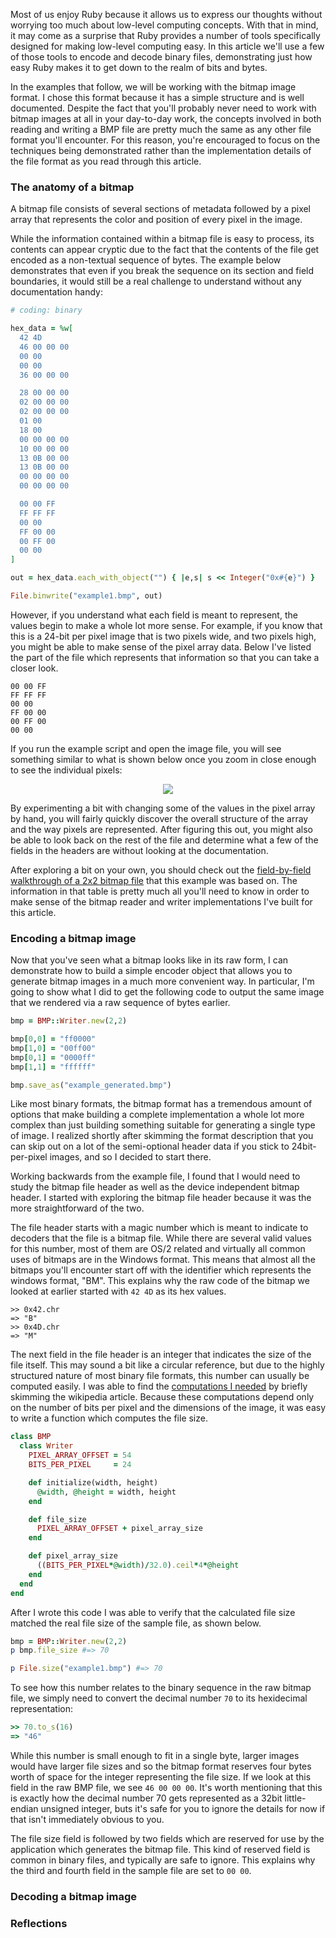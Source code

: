 Most of us enjoy Ruby because it allows us to express our thoughts without worrying too much about low-level computing concepts. With that in mind, it may come as a surprise that Ruby provides a number of tools specifically designed for making low-level computing easy. In this article we'll use a few of those tools to encode and decode binary files, demonstrating just how easy Ruby makes it to get down to the realm of bits and bytes.

In the examples that follow, we will be working with the bitmap image format. I chose this format because it has a simple structure and is well documented. Despite the fact that you'll probably never need to work with bitmap images at all in your day-to-day work, the concepts involved in both reading and writing a BMP file are pretty much the same as any other file format you'll encounter. For this reason, you're encouraged to focus on the techniques being demonstrated rather than the implementation details of the file format as you read through this article.

### The anatomy of a bitmap

A bitmap file consists of several sections of metadata followed by a pixel array that represents the color and position of every pixel in the image. 

While the information contained within a bitmap file is easy to process, its contents can appear cryptic due to the fact that the contents of the file get encoded as a non-textual sequence of bytes. The example below demonstrates that even if you break the sequence on its section and field boundaries, it would still be a real challenge to understand without any documentation handy:

```ruby
# coding: binary

hex_data = %w[
  42 4D 
  46 00 00 00 
  00 00 
  00 00 
  36 00 00 00

  28 00 00 00 
  02 00 00 00 
  02 00 00 00 
  01 00 
  18 00 
  00 00 00 00 
  10 00 00 00 
  13 0B 00 00 
  13 0B 00 00
  00 00 00 00 
  00 00 00 00

  00 00 FF
  FF FF FF 
  00 00 
  FF 00 00 
  00 FF 00 
  00 00
]

out = hex_data.each_with_object("") { |e,s| s << Integer("0x#{e}") }

File.binwrite("example1.bmp", out)
```

However, if you understand what each field is meant to represent, the values begin to make a whole lot more sense. For example, if you know that this is a 24-bit per pixel image that is two pixels wide, and two pixels high, you might be able to make sense of the pixel array data. Below I've listed the part of the file which represents that information so that you can take a closer look.

```
00 00 FF
FF FF FF 
00 00 
FF 00 00 
00 FF 00 
00 00
```

If you run the example script and open the image file, you will see something similar to what is shown below once you zoom in close enough to see the individual pixels:

<div align="center">
  <img src="http://i.imgur.com/XhKW1.png">
</div>

By experimenting a bit with changing some of the values in the pixel array by hand, you will fairly quickly discover the overall structure of the array and the way pixels are represented. After figuring this out, you might also be able to look back on the rest of the file and determine what a few of the fields in the headers are without looking at the documentation.

After exploring a bit on your own, you should check out the [field-by-field walkthrough of a 2x2 bitmap file](http://en.wikipedia.org/wiki/BMP_file_format#Example_1) that this example was based on. The information in that table is pretty much all you'll need to know in order to make sense of the bitmap reader and writer implementations I've built for this article.

### Encoding a bitmap image

Now that you've seen what a bitmap looks like in its raw form, I can demonstrate how to build a simple encoder object that allows you to generate bitmap images in a much more convenient way. In particular, I'm going to show what I did to get the following code to output the same image that we rendered via a raw sequence of bytes earlier.

```ruby
bmp = BMP::Writer.new(2,2)

bmp[0,0] = "ff0000"
bmp[1,0] = "00ff00"
bmp[0,1] = "0000ff"
bmp[1,1] = "ffffff"

bmp.save_as("example_generated.bmp")
```

Like most binary formats, the bitmap format has a tremendous amount of options that make building a complete implementation a whole lot more complex than just building something suitable for generating a single type of image. I realized shortly after skimming the format description that you can skip out on a lot of the semi-optional header data if you stick to 24bit-per-pixel images, and so I decided to start there.

Working backwards from the example file, I found that I would need to study the bitmap file header as well as the device independent bitmap header. I started with exploring the bitmap file header because it was the more straightforward of the two.

The file header starts with a magic number which is meant to indicate to decoders that the file is a bitmap file. While there are several valid values for this number, most of them are OS/2 related and virtually all common uses of bitmaps are in the Windows format. This means that almost all the bitmaps you'll encounter start off with the identifier which represents the windows format, "BM". This explains why the raw code of the bitmap we looked at earlier started with `42 4D` as its hex values. 

```
>> 0x42.chr
=> "B"
>> 0x4D.chr
=> "M"
```

The next field in the file header is an integer that indicates the size of the file itself. This may sound a bit like a circular reference, but due to the highly structured nature of most binary file formats, this number can usually be computed easily. I was able to find the [computations I needed](http://en.wikipedia.org/wiki/BMP_file_format#Pixel_storage) by briefly skimming the wikipedia article. Because these computations depend only on the number of bits per pixel and the dimensions of the image, it was easy to write a function which computes the file size.

```ruby
class BMP 
  class Writer
    PIXEL_ARRAY_OFFSET = 54
    BITS_PER_PIXEL     = 24

    def initialize(width, height)
      @width, @height = width, height
    end

    def file_size
      PIXEL_ARRAY_OFFSET + pixel_array_size 
    end

    def pixel_array_size
      ((BITS_PER_PIXEL*@width)/32.0).ceil*4*@height
    end
  end
end
```

After I wrote this code I was able to verify that the calculated file size matched the real file size of the sample file, as shown below.

```ruby
bmp = BMP::Writer.new(2,2)
p bmp.file_size #=> 70

p File.size("example1.bmp") #=> 70
```

To see how this number relates to the binary sequence in the raw bitmap file, we simply need to convert the decimal number `70` to its hexidecimal representation:

```ruby
>> 70.to_s(16)
=> "46"
```

While this number is small enough to fit in a single byte, larger images would have larger file sizes and so the bitmap format reserves four bytes worth of space for the integer representing the file size. If we look at this field in the raw BMP file, we see `46 00 00 00`. It's worth mentioning that this is exactly how the decimal number 70 gets represented as a 32bit little-endian unsigned integer, buts it's safe for you to ignore the details for now if that isn't immediately obvious to you. 

The file size field is followed by two fields which are reserved for use by the application which generates the bitmap file. This kind of reserved field is common in binary files, and typically are safe to ignore. This explains why the third and fourth field in the sample file are set to `00 00`.


### Decoding a bitmap image


### Reflections
